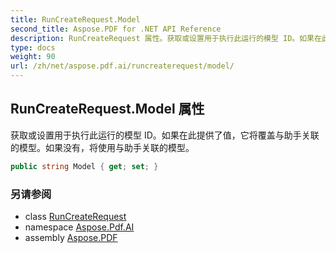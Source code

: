 ```yaml
---
title: RunCreateRequest.Model
second_title: Aspose.PDF for .NET API Reference
description: RunCreateRequest 属性。获取或设置用于执行此运行的模型 ID。如果在此提供了值，它将覆盖与助手关联的模型。如果没有，将使用与助手关联的模型。
type: docs
weight: 90
url: /zh/net/aspose.pdf.ai/runcreaterequest/model/
---
```

## RunCreateRequest.Model 属性

获取或设置用于执行此运行的模型 ID。如果在此提供了值，它将覆盖与助手关联的模型。如果没有，将使用与助手关联的模型。

```csharp
public string Model { get; set; }
```

### 另请参阅

* class [RunCreateRequest](../)
* namespace [Aspose.Pdf.AI](../../../aspose.pdf.ai/)
* assembly [Aspose.PDF](../../../)